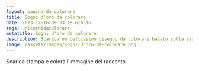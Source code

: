 ```yaml
---
layout: pagina-da-colorare
title: Sogni d'oro da colorare
date: 2023-12-16T09:33:18.616516
tags: unicornidacolorare
metatitle: Sogni d'oro da colorare
description: Scarica un bellissimo disegno da colorare basato sulla storia Sogni d'oro
image: /assets/images/sogni-d'oro-da-colorare.png
---
```

Scarica stampa e colora l'immagine del racconto
        